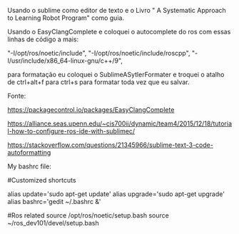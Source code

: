 Usando o sublime como editor de texto e o Livro " A Systematic Approach to Learning Robot Program" como guia.



Usando o EasyClangComplete e coloquei o autocomplete do ros com essas linhas de código a mais:

"-I/opt/ros/noetic/include",
"-I/opt/ros/noetic/include/roscpp",
"-I/usr/include/x86_64-linux-gnu/c++/9",

para formatação eu coloquei o SublimeASytlerFormater e troquei o atalho de ctrl+alt+f para ctrl+s para formatar toda vez que eu salvar.

Fonte:

https://packagecontrol.io/packages/EasyClangComplete

https://alliance.seas.upenn.edu/~cis700ii/dynamic/team4/2015/12/18/tutorial-how-to-configure-ros-ide-with-sublimec/

https://stackoverflow.com/questions/21345966/sublime-text-3-code-autoformatting



My bashrc file:

#Customized shortcuts

alias update='sudo apt-get update'
alias upgrade='sudo apt-get upgrade'
alias bashrc='gedit ~/.bashrc &'

#Ros related
source /opt/ros/noetic/setup.bash
source ~/ros_dev101/devel/setup.bash